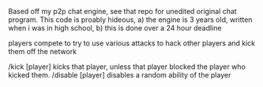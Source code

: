 Based off my p2p chat engine, see that repo for unedited original chat program.
This code is proably hideous, a) the engine is 3 years old, written when i was in high school, b) this is done over a 24 hour deadline

players compete to try to use various attacks to hack other players and kick them off the network

/kick [player] kicks that player, unless that player blocked the player who kicked them. 
/disable [player] disables a random ability of the player
